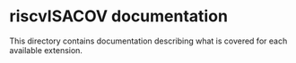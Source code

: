 # riscvISACOV documentation

This directory contains documentation describing what is covered for each available extension.
